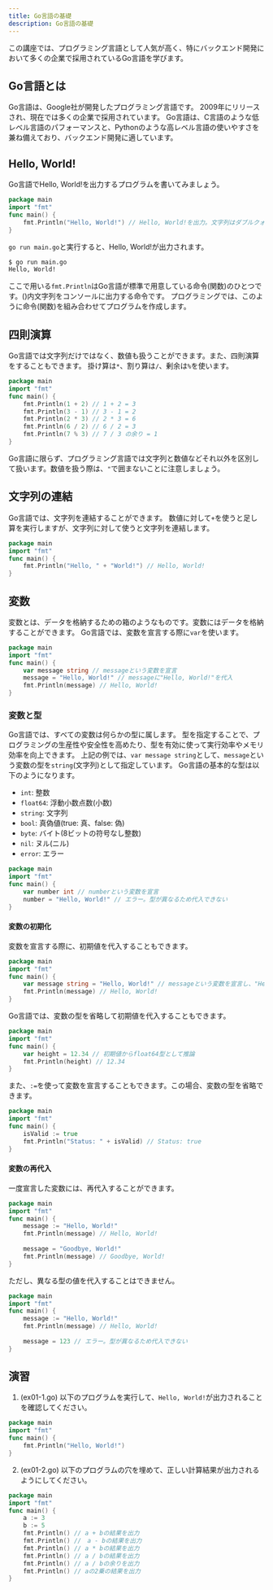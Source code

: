 ```yaml
---
title: Go言語の基礎
description: Go言語の基礎
---
```


この講座では、プログラミング言語として人気が高く、特にバックエンド開発において多くの企業で採用されているGo言語を学びます。

## Go言語とは
Go言語は、Google社が開発したプログラミング言語です。
2009年にリリースされ、現在では多くの企業で採用されています。
Go言語は、C言語のような低レベル言語のパフォーマンスと、Pythonのような高レベル言語の使いやすさを兼ね備えており、バックエンド開発に適しています。

## Hello, World!
Go言語でHello, World!を出力するプログラムを書いてみましょう。

```go
package main
import "fmt"
func main() {
    fmt.Println("Hello, World!") // Hello, World!を出力。文字列はダブルクォーテーションで囲みます。
}
```
`go run main.go`と実行すると、Hello, World!が出力されます。
```Bash
$ go run main.go
Hello, World!
```
ここで用いる`fmt.Println`はGo言語が標準で用意している命令(関数)のひとつです。()内文字列をコンソールに出力する命令です。
プログラミングでは、このように命令(関数)を組み合わせてプログラムを作成します。

## 四則演算
Go言語では文字列だけではなく、数値も扱うことができます。また、四則演算をすることもできます。
掛け算は`*`、割り算は`/`、剰余は`%`を使います。
```go
package main
import "fmt"
func main() {
    fmt.Println(1 + 2) // 1 + 2 = 3
    fmt.Println(3 - 1) // 3 - 1 = 2
    fmt.Println(2 * 3) // 2 * 3 = 6
    fmt.Println(6 / 2) // 6 / 2 = 3
    fmt.Println(7 % 3) // 7 / 3 の余り = 1
}
```
Go言語に限らず、プログラミング言語では文字列と数値などそれ以外を区別して扱います。数値を扱う際は、`"`で囲まないことに注意しましょう。

## 文字列の連結
Go言語では、文字列を連結することができます。
数値に対して`+`を使うと足し算を実行しますが、文字列に対して使うと文字列を連結します。
```go
package main
import "fmt"
func main() {
    fmt.Println("Hello, " + "World!") // Hello, World!
}
```

## 変数
変数とは、データを格納するための箱のようなものです。変数にはデータを格納することができます。
Go言語では、変数を宣言する際に`var`を使います。
```go
package main
import "fmt"
func main() {
    var message string // messageという変数を宣言
    message = "Hello, World!" // messageに"Hello, World!"を代入
    fmt.Println(message) // Hello, World!
}
```
### 変数と型
Go言語では、すべての変数は何らかの型に属します。
型を指定することで、プログラミングの生産性や安全性を高めたり、型を有効に使って実行効率やメモリ効率を向上できます。
上記の例では、`var message string`として、`message`という変数の型を`string`(文字列)として指定しています。
Go言語の基本的な型は以下のようになります。
- `int`: 整数
- `float64`: 浮動小数点数(小数)
- `string`: 文字列
- `bool`: 真偽値(true: 真、false: 偽)
- `byte`: バイト(8ビットの符号なし整数)
- `nil`: ヌル(ニル)
- `error`: エラー

```Go
package main
import "fmt"
func main() {
    var number int // numberという変数を宣言
    number = "Hello, World!" // エラー。型が異なるため代入できない
}
```
#### 変数の初期化
変数を宣言する際に、初期値を代入することもできます。
```Go
package main
import "fmt"
func main() {
    var message string = "Hello, World!" // messageという変数を宣言し、"Hello, World!"を代入
    fmt.Println(message) // Hello, World!
}
```
Go言語では、変数の型を省略して初期値を代入することもできます。
```Go
package main
import "fmt"
func main() {
    var height = 12.34 // 初期値からfloat64型として推論
    fmt.Println(height) // 12.34
}
```
また、`:=`を使って変数を宣言することもできます。この場合、変数の型を省略できます。
```Go
package main
import "fmt"
func main() {
    isValid := true
    fmt.Println("Status: " + isValid) // Status: true
}
```

#### 変数の再代入
一度宣言した変数には、再代入することができます。
```Go
package main
import "fmt"
func main() {
    message := "Hello, World!"
    fmt.Println(message) // Hello, World!
    
    message = "Goodbye, World!"
    fmt.Println(message) // Goodbye, World!
}
```
ただし、異なる型の値を代入することはできません。
```Go
package main
import "fmt"
func main() {
    message := "Hello, World!"
    fmt.Println(message) // Hello, World!
    
    message = 123 // エラー。型が異なるため代入できない
}
```

## 演習
1. (ex01-1.go) 以下のプログラムを実行して、`Hello, World!`が出力されることを確認してください。
```Go
package main
import "fmt"
func main() {
    fmt.Println("Hello, World!")
}
```

2. (ex01-2.go) 以下のプログラムの穴を埋めて、正しい計算結果が出力されるようにしてください。
```Go
package main
import "fmt"
func main() {
    a := 3
    b := 5
    fmt.Println() // a + bの結果を出力
    fmt.Println() //　a - bの結果を出力
    fmt.Println() // a * bの結果を出力
    fmt.Println() // a / bの結果を出力
    fmt.Println() // a / bの余りを出力
    fmt.Println() // aの2乗の結果を出力
}
```
